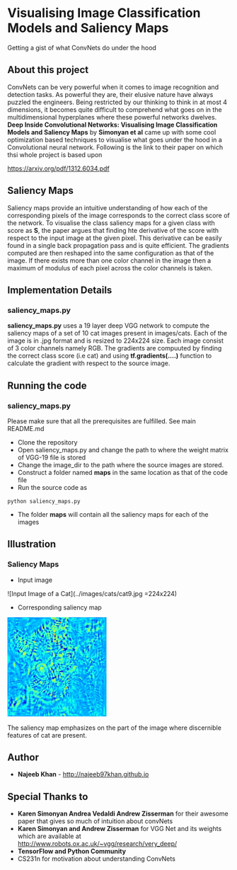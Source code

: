 # Visualising Image Classification Models and Saliency Maps
Getting a gist of what ConvNets do under the hood

## About this project
ConvNets can be very powerful when it comes to image recognition and detection tasks. As powerful they are, their elusive nature have always puzzled the engineers. Being restricted by our thinking to think in at most 4 dimensions, it becomes quite difficult to comprehend what goes on in the multidimensional hyperplanes where these powerful networks dwelves. **Deep Inside Convolutional Networks: Visualising Image Classification Models and Saliency Maps** by **Simonyan et al** came up with some cool optimization based techniques to visualise what goes under the hood in a Convolutional neural network. Following is the link to their paper on which thsi whole project is based upon

https://arxiv.org/pdf/1312.6034.pdf

## Saliency Maps
Saliency maps provide an intuitive understanding of how each of the corresponding pixels of the image corresponds to the correct class score of the network. To visualise the class saliency maps for a given class with score as **S**, the paper argues that finding hte derivative of the score with respect to the input image at the given pixel. This derivative can be easily found in a single back propagation pass and is quite efficient. The gradients computed are then reshaped into the same configuration as that of the image. If there exists more than one color channel in the image then a maximum of modulus of each pixel across the color channels is taken.

## Implementation Details
### saliency_maps.py

**saliency_maps.py** uses a 19 layer deep VGG network to compute the saliency maps of a set of 10 cat images present in images/cats. Each of the image is in .jpg format and is resized to 224x224 size. Each image consist of 3 color channels namely RGB. The gradients are compuuted by finding the correct class score (i.e cat) and using **tf.gradients(....)** function to calculate the gradient with respect to the source image. 

## Running the code
### saliency_maps.py
Please make sure that all the prerequisites are fulfilled. See main README.md

* Clone the repository
* Open saliency_maps.py and change the path to where the weight matrix of VGG-19 file is stored
* Change the image_dir to the path where the source images are stored.
* Construct a folder named **maps** in the same location as that of the code file
* Run the source code as
```
python saliency_maps.py
```
* The folder **maps** will contain all the saliency maps for each of the images

## Illustration

### Saliency Maps
* Input image

![Input Image of a Cat](../images/cats/cat9.jpg =224x224)

* Corresponding saliency map

![Saliency Map](maps/map9.jpg)

The saliency map emphasizes on the part of the image where discernible features of cat are present.

## Author

* **Najeeb Khan** - http://najeeb97khan.github.io

## Special Thanks to

* **Karen Simonyan Andrea Vedaldi Andrew Zisserman** for their awesome paper that gives so much of intuition about convNets
* **Karen Simonyan and Andrew Zisserman** for VGG Net and its weights which are available at http://www.robots.ox.ac.uk/~vgg/research/very_deep/
* **TensorFlow and Python Community**
* CS231n for motivation about understanding ConvNets
